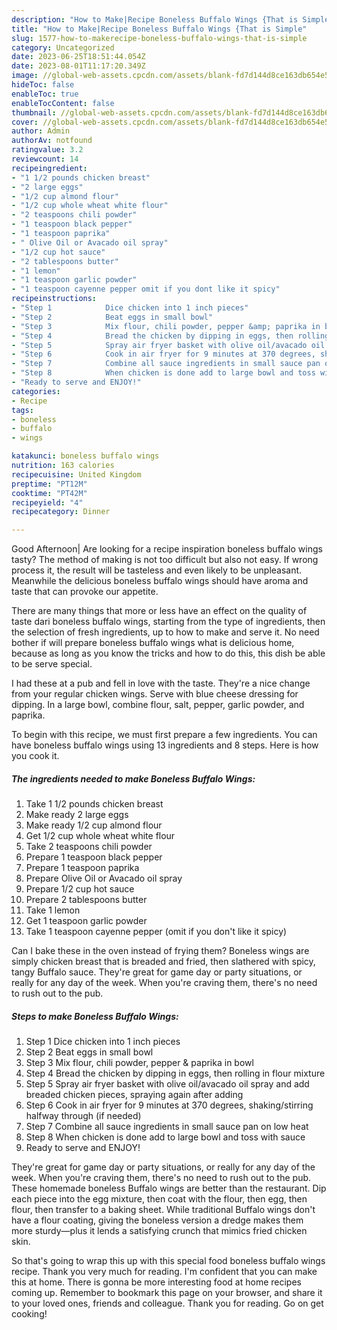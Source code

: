 ```yaml
---
description: "How to Make|Recipe Boneless Buffalo Wings {That is Simple"
title: "How to Make|Recipe Boneless Buffalo Wings {That is Simple"
slug: 1577-how-to-makerecipe-boneless-buffalo-wings-that-is-simple
category: Uncategorized
date: 2023-06-25T18:51:44.054Z
date: 2023-08-01T11:17:20.349Z
image: //global-web-assets.cpcdn.com/assets/blank-fd7d144d8ce163db654e5a02c40b08a2775adb7897d16e4062681dc7e1b2800f.png
hideToc: false
enableToc: true
enableTocContent: false
thumbnail: //global-web-assets.cpcdn.com/assets/blank-fd7d144d8ce163db654e5a02c40b08a2775adb7897d16e4062681dc7e1b2800f.png
cover: //global-web-assets.cpcdn.com/assets/blank-fd7d144d8ce163db654e5a02c40b08a2775adb7897d16e4062681dc7e1b2800f.png
author: Admin
authorAv: notfound
ratingvalue: 3.2
reviewcount: 14
recipeingredient:
- "1 1/2 pounds chicken breast"
- "2 large eggs"
- "1/2 cup almond flour"
- "1/2 cup whole wheat white flour"
- "2 teaspoons chili powder"
- "1 teaspoon black pepper"
- "1 teaspoon paprika"
- " Olive Oil or Avacado oil spray"
- "1/2 cup hot sauce"
- "2 tablespoons butter"
- "1 lemon"
- "1 teaspoon garlic powder"
- "1 teaspoon cayenne pepper omit if you dont like it spicy"
recipeinstructions:
- "Step 1            Dice chicken into 1 inch pieces"
- "Step 2            Beat eggs in small bowl"
- "Step 3            Mix flour, chili powder, pepper &amp; paprika in bowl"
- "Step 4            Bread the chicken by dipping in eggs, then rolling in flour mixture"
- "Step 5            Spray air fryer basket with olive oil/avacado oil spray and add breaded chicken pieces, spraying again after adding"
- "Step 6            Cook in air fryer for 9 minutes at 370 degrees, shaking/stirring halfway through (if needed)"
- "Step 7            Combine all sauce ingredients in small sauce pan on low heat"
- "Step 8            When chicken is done add to large bowl and toss with sauce"
- "Ready to serve and ENJOY!"
categories:
- Recipe
tags:
- boneless
- buffalo
- wings

katakunci: boneless buffalo wings 
nutrition: 163 calories
recipecuisine: United Kingdom
preptime: "PT12M"
cooktime: "PT42M"
recipeyield: "4"
recipecategory: Dinner

---
```



Good Afternoon| Are looking for a recipe inspiration boneless buffalo wings tasty? The method of making is not too difficult but also not easy. If wrong process it, the result will be tasteless and even likely to be unpleasant. Meanwhile the delicious boneless buffalo wings should have aroma and taste that can provoke our appetite.






There are many things that more or less have an effect on the quality of taste dari boneless buffalo wings, starting from the type of ingredients, then the selection of fresh ingredients, up to how to make and serve it. No need bother if will prepare boneless buffalo wings what is delicious home, because as long as you know the tricks and how to do this, this dish be able to be serve special.


I had these at a pub and fell in love with the taste. They&#39;re a nice change from your regular chicken wings. Serve with blue cheese dressing for dipping. In a large bowl, combine flour, salt, pepper, garlic powder, and paprika.


To begin with this recipe, we must first prepare a few ingredients. You can have boneless buffalo wings using 13 ingredients and 8 steps. Here is how you cook it.

<!--inarticleads1-->

##### The ingredients needed to make Boneless Buffalo Wings:

1. Take 1 1/2 pounds chicken breast
1. Make ready 2 large eggs
1. Make ready 1/2 cup almond flour
1. Get 1/2 cup whole wheat white flour
1. Take 2 teaspoons chili powder
1. Prepare 1 teaspoon black pepper
1. Prepare 1 teaspoon paprika
1. Prepare  Olive Oil or Avacado oil spray
1. Prepare 1/2 cup hot sauce
1. Prepare 2 tablespoons butter
1. Take 1 lemon
1. Get 1 teaspoon garlic powder
1. Take 1 teaspoon cayenne pepper (omit if you don&#39;t like it spicy)


Can I bake these in the oven instead of frying them? Boneless wings are simply chicken breast that is breaded and fried, then slathered with spicy, tangy Buffalo sauce. They&#39;re great for game day or party situations, or really for any day of the week. When you&#39;re craving them, there&#39;s no need to rush out to the pub. 

<!--inarticleads2-->

##### Steps to make Boneless Buffalo Wings:

1. Step 1            Dice chicken into 1 inch pieces
1. Step 2            Beat eggs in small bowl
1. Step 3            Mix flour, chili powder, pepper &amp; paprika in bowl
1. Step 4            Bread the chicken by dipping in eggs, then rolling in flour mixture
1. Step 5            Spray air fryer basket with olive oil/avacado oil spray and add breaded chicken pieces, spraying again after adding
1. Step 6            Cook in air fryer for 9 minutes at 370 degrees, shaking/stirring halfway through (if needed)
1. Step 7            Combine all sauce ingredients in small sauce pan on low heat
1. Step 8            When chicken is done add to large bowl and toss with sauce
1. Ready to serve and ENJOY!

They&#39;re great for game day or party situations, or really for any day of the week. When you&#39;re craving them, there&#39;s no need to rush out to the pub. These homemade boneless Buffalo wings are better than the restaurant. Dip each piece into the egg mixture, then coat with the flour, then egg, then flour, then transfer to a baking sheet. While traditional Buffalo wings don&#39;t have a flour coating, giving the boneless version a dredge makes them more sturdy—plus it lends a satisfying crunch that mimics fried chicken skin. 

So that's going to wrap this up with this special food boneless buffalo wings recipe. Thank you very much for reading. I'm confident that you can make this at home. There is gonna be more interesting food at home recipes coming up. Remember to bookmark this page on your browser, and share it to your loved ones, friends and colleague. Thank you for reading. Go on get cooking!
